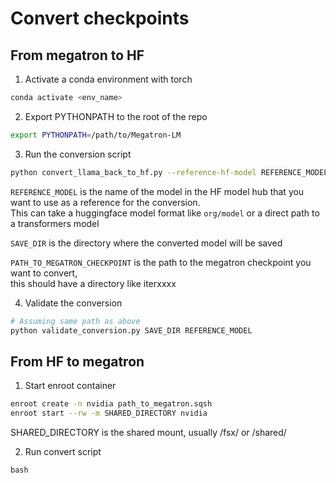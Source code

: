 # Convert checkpoints


## From megatron to HF

1. Activate a conda environment with torch
```bash
conda activate <env_name>
```
2. Export PYTHONPATH to the root of the repo
```bash
export PYTHONPATH=/path/to/Megatron-LM
```
3. Run the conversion script
```bash
python convert_llama_back_to_hf.py --reference-hf-model REFERENCE_MODEL --save-path SAVE_DIR PATH_TO_MEGATRON_CHECKPOINT
```
`REFERENCE_MODEL` is the name of the model in the HF model hub that you want to use as a reference for the conversion.  
This can take a huggingface model format like `org/model` or a direct path to a transformers model

`SAVE_DIR` is the directory where the converted model will be saved  

`PATH_TO_MEGATRON_CHECKPOINT` is the path to the megatron checkpoint you want to convert,  
this should have a directory like iterxxxx

4. Validate the conversion

```bash
# Assuming same path as above 
python validate_conversion.py SAVE_DIR REFERENCE_MODEL
```

## From HF to megatron

1. Start enroot container
```bash
enroot create -n nvidia path_to_megatron.sqsh
enroot start --rw -m SHARED_DIRECTORY nvidia
```
SHARED_DIRECTORY is the shared mount, usually /fsx/ or /shared/

2. Run convert script
```
bash 
